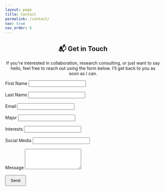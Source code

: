 ```yaml
---
layout: page
title: Contact
permalink: /contact/
nav: true
nav_order: 6
---
```


<div style="text-align: center;">
  <h2>📬 Get in Touch</h2>
  <p>If you're interested in collaboration, research consulting, or just want to say hello, feel free to reach out using the form below. I'll get back to you as soon as I can.</p>
</div>

<form class="contact-form" onsubmit="sendEmail(); reset(); return false;" style="max-width: 600px; margin: auto;">
  <div style="display: grid; gap: 1rem;">
    <div>
      <label for="first-name">First Name</label>
      <input id="first-name" type="text" required>
    </div>
    <div>
      <label for="last-name">Last Name</label>
      <input id="last-name" type="text" required>
    </div>
    <div>
      <label for="email">Email</label>
      <input id="email" type="email" required>
    </div>
    <div>
      <label for="major">Major</label>
      <input id="major" type="text">
    </div>
    <div>
      <label for="interests">Interests</label>
      <input id="interests" type="text">
    </div>
    <div>
      <label for="social-media">Social Media</label>
      <input id="social-media" type="text">
    </div>
    <div>
      <label for="message">Message</label>
      <textarea id="message" rows="4" required></textarea>
    </div>
    <div>
      <input type="submit" value="Send" style="padding: 0.5rem 1rem;">
    </div>
  </div>
</form>

<script>
  function sendEmail() {
    Email.send({
      SecureToken : "ca50e35e-1226-4e05-b8f9-e4a157867869",
      To : 'eyad.gad@outlook.com',
      From : "eyademg1@gmail.com",
      Subject: "New Message from Eyad Gad's Website",
      Body: "Name: " + document.getElementById("first-name").value + " " + document.getElementById("last-name").value
          + "<br>Email: " + document.getElementById("email").value
          + "<br>Major: " + document.getElementById("major").value
          + "<br>Interests: " + document.getElementById("interests").value
          + "<br>Social Media: " + document.getElementById("social-media").value
          + "<br>Message: " + document.getElementById("message").value
    }).then(message => alert("Your message has been sent successfully!"));
  }

  function reset() {
    ['first-name', 'last-name', 'email', 'major', 'interests', 'social-media', 'message'].forEach(id => {
      document.getElementById(id).value = "";
    });
  }
</script>
